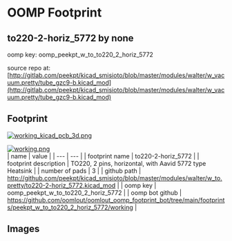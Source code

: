 # OOMP Footprint  
## to220-2-horiz_5772  by none  
  
oomp key: oomp_peekpt_w_to_to220_2_horiz_5772  
  
source repo at: [http://gitlab.com/peekpt/kicad_smisioto/blob/master/modules/walter/w_vacuum.pretty/tube_gzc9-b.kicad_mod](http://gitlab.com/peekpt/kicad_smisioto/blob/master/modules/walter/w_vacuum.pretty/tube_gzc9-b.kicad_mod)  
## Footprint  
  
[![working_kicad_pcb_3d.png](working_kicad_pcb_3d_600.png)](working_kicad_pcb_3d.png)  
  
[![working.png](working_600.png)](working.png)  
| name | value | 
| --- | --- | 
| footprint name | to220-2-horiz_5772 | 
| footprint description | TO220, 2 pins, horizontal, with Aavid 5772 type Heatsink | 
| number of pads | 3 | 
| github path | http://github.com/peekpt/kicad_smisioto/blob/master/modules/walter/w_to.pretty/to220-2-horiz_5772.kicad_mod | 
| oomp key | oomp_peekpt_w_to_to220_2_horiz_5772 | 
| oomp bot github | https://github.com/oomlout/oomlout_oomp_footprint_bot/tree/main/footprints/peekpt_w_to_to220_2_horiz_5772/working | 
## Images  
